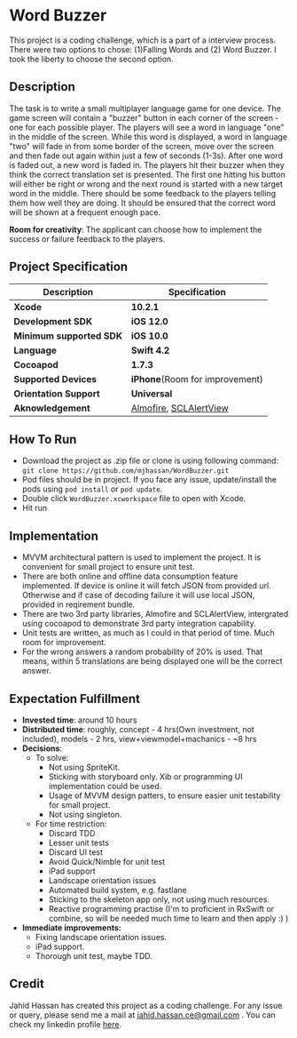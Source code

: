 # Word Buzzer
This project is a coding challenge, which is a part of a interview process. There were two options to chose: (1)Falling Words and (2) Word Buzzer. I took the liberty to choose the second option.

## Description
The task is to write a small multiplayer language game for one device. The game screen will contain a "buzzer" button in each corner of the screen - one for each possible player.
The players will see a word in language "one" in the middle of the screen. While this word is displayed, a word in language "two" will fade in from some border of the screen, move over the screen and then fade out again within just a few of seconds (1-3s). After one word is faded out, a new word is faded in.
The players hit their buzzer when they think the correct translation set is presented. The first one hitting his button will either be right or wrong and the next round is started with a new target word in the middle. There should be some feedback to the players telling them how well they are doing.
It should be ensured that the correct word will be shown at a frequent enough pace.

**Room for creativity**: The applicant can choose how to implement the success or failure feedback to the players.

## Project Specification
| Description  | Specification  |
| ------------ | ------------ |
| **Xcode**| **10.2.1** |
| **Development SDK**  |  **iOS 12.0** |
| **Minimum supported SDK**  |  **iOS 10.0**  |
| **Language**  | **Swift 4.2**  |
|  **Cocoapod** | **1.7.3**  |
| **Supported Devices** | **iPhone**(Room for improvement) |
| **Orientation Support** | **Universal** |
| **Aknowledgement** | [Almofire](https://github.com/Alamofire/Alamofire), [SCLAlertView](https://github.com/vikmeup/SCLAlertView-Swift)|

## How To Run
- Download the project as .zip file or clone is using following command:
`git clone https://github.com/mjhassan/WordBuzzer.git`
- Pod files should be in project. If you face any issue, update/install the pods using `pod install` or `pod update`.
- Double click `WordBuzzer.xcworkspace` file to open with Xcode.
- Hit run

## Implementation
- MVVM architectural pattern is used to implement the project. It is convenient for small project to ensure unit test.
- There are both online and offline data consumption feature implemented. If device is online it will fetch JSON from provided url. Otherwise and if case of decoding failure it will use local JSON, provided in reqirement bundle.
- There are two 3rd party libraries, Almofire and SCLAlertView, intergrated using cocoapod to demonstrate 3rd party integration capability.
- Unit tests are written, as much as I could in that period of time. Much room for improvement.
- For the wrong answers a random probability of 20% is used. That means, within 5 translations are being displayed one will be the correct answer.

## Expectation Fulfillment
- **Invested time**: around 10 hours
- **Distributed time**: roughly, concept - 4 hrs(Own investment, not included), models - 2 hrs, view+viewmodel+machanics - ~8 hrs
- **Decisions**:
	- To solve:
		- Not using SpriteKit.
		- Sticking with storyboard only. Xib or programming UI implementation could be used.
		- Usage of MVVM design patters, to ensure easier unit testability for small project.
		- Not using singleton.
	- For time restriction:
		- Discard TDD
		- Lesser unit tests
		- Discard UI test
		- Avoid Quick/Nimble for unit test
		- iPad support
		- Landscape orientation issues
		- Automated build system, e.g. fastlane
		- Sticking to the skeleton app only, not using much resources.
		- Reactive programming practise (I'm to proficient in RxSwift or combine, so will be needed much time to learn and then apply :) )
- **Immediate improvements:**
	- Fixing landscape orientation issues.
	- iPad support.
	- Thorough unit test, maybe TDD.

## Credit
Jahid Hassan has created this project as a coding challenge. For any issue or query, please send me a mail at jahid.hassan.ce@gmail.com . You can check my linkedin profile [here](https://www.linkedin.com/in/mjhassan).
